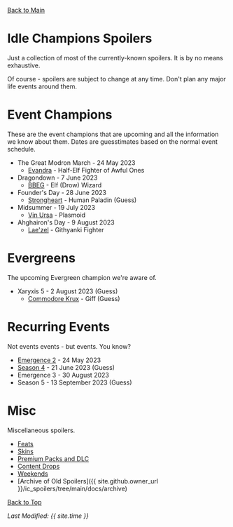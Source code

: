 [Back to Main](index.md)

# Idle Champions Spoilers

Just a collection of most of the currently-known spoilers. It is by no means exhaustive.

Of course - spoilers are subject to change at any time. Don't plan any major life events around them.

# Event Champions

These are the event champions that are upcoming and all the information we know about them. Dates are guesstimates based on the normal event schedule.

* The Great Modron March - 24 May 2023
  * [Evandra](evandra.md) - Half-Elf Fighter of Awful Ones
* Dragondown - 7 June 2023
  * [BBEG](bbeg.md) - Elf (Drow) Wizard
* Founder's Day - 28 June 2023
  * [Strongheart](strongheart.md) - Human Paladin (Guess)
* Midsummer - 19 July 2023
  * [Vin Ursa](vinursa.md) - Plasmoid
* Ahghairon's Day - 9 August 2023
  * [Lae'zel](laezel.md) - Githyanki Fighter

# Evergreens

The upcoming Evergreen champion we're aware of.

* Xaryxis 5 - 2 August 2023 (Guess)
  * [Commodore Krux](commodorekrux.md) - Giff (Guess)

# Recurring Events

Not events events - but events. You know?

* [Emergence 2](emergence_2.md) - 24 May 2023
* [Season 4](season_4.md) - 21 June 2023 (Guess)
* Emergence 3 - 30 August 2023
* Season 5 - 13 September 2023 (Guess)

# Misc

Miscellaneous spoilers.

* [Feats](feats.md)
* [Skins](skins.md)
* [Premium Packs and DLC](premium.md)
* [Content Drops](contentdrops.md)
* [Weekends](weekends.md)
* [Archive of Old Spoilers]({{ site.github.owner_url }}/ic_spoilers/tree/main/docs/archive)

[Back to Top](#top)

*Last Modified: {{ site.time }}*